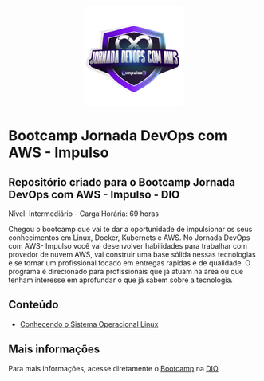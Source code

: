 <div align="center">
  <img src="images/bootcamp-logo.webp" alt="Bootcamp Logo" style="width: 200px" /> 
</div>

# Bootcamp Jornada DevOps com AWS - Impulso

## Repositório criado para o Bootcamp Jornada DevOps com AWS - Impulso - DIO

Nível: Intermediário - Carga Horária: 69 horas

Chegou o bootcamp que vai te dar a oportunidade de impulsionar os seus conhecimentos em Linux, Docker, Kubernets e AWS. No Jornada DevOps com AWS- Impulso você vai desenvolver habilidades para trabalhar com provedor de nuvem AWS, vai construir uma base sólida nessas tecnologias e se tornar um profissional focado em entregas rápidas e de qualidade. O programa é direcionado para profissionais que já atuam na área ou que tenham interesse em aprofundar o que já sabem sobre a tecnologia.

## Conteúdo

- [Conhecendo o Sistema Operacional Linux](conhecendo-linux/) 

## Mais informações

Para mais informações, acesse diretamente o [Bootcamp](https://web.dio.me/track/jornada-devops-com-aws-impulso) na [DIO](https://www.dio.me/)